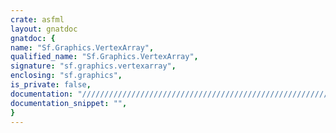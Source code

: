 ```yaml
---
crate: asfml
layout: gnatdoc
gnatdoc: {
name: "Sf.Graphics.VertexArray",
qualified_name: "Sf.Graphics.VertexArray",
signature: "sf.graphics.vertexarray",
enclosing: "sf.graphics",
is_private: false,
documentation: "//////////////////////////////////////////////////////////\n/ @brief Create a new vertex array\n/\n/ @return A new sfVertexArray object\n/\n//////////////////////////////////////////////////////////",
documentation_snippet: "",
}
---
```


